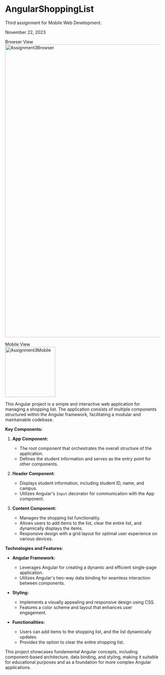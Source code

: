 # AngularShoppingList

Third assignment for Mobile Web Development.

November 22, 2023

Browser View <br>
<img width="952" alt="Assignment3Browser" src="https://github.com/Laird89/AngularShoppingList/assets/117320855/17388d5d-44e7-49b1-a88e-6e948b5ad3ae">

Mobile View <br>
<img width="163" alt="Assignment3Mobile" src="https://github.com/Laird89/AngularShoppingList/assets/117320855/3a219b4b-cf45-4470-bd05-9ae05c362867">


This Angular project is a simple and interactive web application for managing a shopping list. The application consists of multiple components structured within the Angular framework, facilitating a modular and maintainable codebase.

**Key Components:**

1. **App Component:**
   - The root component that orchestrates the overall structure of the application.
   - Defines the student information and serves as the entry point for other components.

2. **Header Component:**
   - Displays student information, including student ID, name, and campus.
   - Utilizes Angular's `Input` decorator for communication with the App component.

3. **Content Component:**
   - Manages the shopping list functionality.
   - Allows users to add items to the list, clear the entire list, and dynamically displays the items.
   - Responsive design with a grid layout for optimal user experience on various devices.

**Technologies and Features:**

- **Angular Framework:**
  - Leverages Angular for creating a dynamic and efficient single-page application.
  - Utilizes Angular's two-way data binding for seamless interaction between components.

- **Styling:**
  - Implements a visually appealing and responsive design using CSS.
  - Features a color scheme and layout that enhances user engagement.

- **Functionalities:**
  - Users can add items to the shopping list, and the list dynamically updates.
  - Provides the option to clear the entire shopping list.

This project showcases fundamental Angular concepts, including component-based architecture, data binding, and styling, making it suitable for educational purposes and as a foundation for more complex Angular applications.
